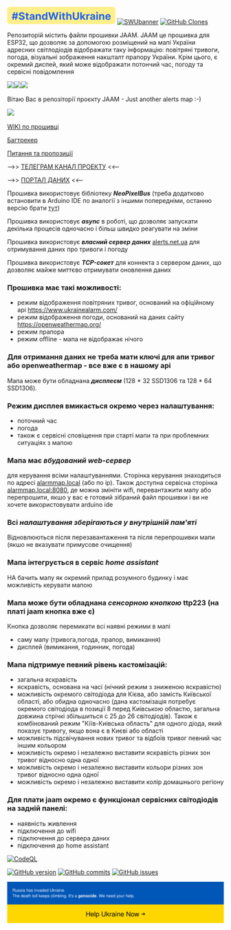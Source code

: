 [![SWUbanner](https://github.com/vshymanskyy/StandWithUkraine/blob/main/badges/StandWithUkraine.svg)](http://stand-with-ukraine.pp.ua/)
[![SWUbanner](https://github.com/vshymanskyy/StandWithUkraine/blob/main/badges/RussianWarship.svg)](http://stand-with-ukraine.pp.ua/)
[![GitHub Clones](https://img.shields.io/badge/dynamic/json?color=success&label=Clone&query=count&url=https://gist.github.com/v00g100skr/3834111d448e497c81a139b69756835c/raw/clone.json&logo=github)](https://github.com/MShawon/github-clone-count-badge)


Репозиторій містить файли прошивки JAAM. JAAM це прошивка для ESP32, що дозволяє за допомогою розміщений на мапі України адресних світлодіодів відображати таку інформацію: повітряні тривоги, погода, візуальні зображення накшталт прапору України. Крім цього, є окремий диспей, який може відображати потончий час, погоду та сервісні повідомлення

<img src="https://github.com/v00g100skr/ukraine_alarm_map/blob/master/img/map-alerts.jpg" width="400"/><img src="https://github.com/v00g100skr/ukraine_alarm_map/blob/master/img/map-weather.jpg" width="400"/><img src="https://github.com/v00g100skr/ukraine_alarm_map/blob/master/img/map-flag.jpg" width="400"/>



Вітаю Вас в репозіторії проєкту JAAM - Just another alerts map :-)

<img src="https://github.com/v00g100skr/ukraine_alarm_map/blob/master/img/front-full.png" width="600"/>


[WIKI по прошивці](https://github.com/v00g100skr/ukraine_alarm_map/wiki)

[Багтрекер](https://github.com/v00g100skr/ukraine_alarm_map/issues)

[Питання та пропозиції](https://github.com/v00g100skr/ukraine_alarm_map/discussions)

-->> [ТЕЛЕГРАМ КАНАЛ ПРОЕКТУ](https://t.me/jaam_project) <<--

-->> [ПОРТАЛ ДАНИХ](http://alerts.net.ua) <<--

Прошивка використовує бібліотеку **_NeoPixelBus_** (треба додатково встановити в Arduinо IDE по аналогії з іншими попередніми, останню версію брати [тут](https://github.com/Makuna/NeoPixelBus))

Прошивка використовує _**async**_ в роботі, що дозволяє запускати декілька процесів одночасно і більш швидко реагувати на зміни

Прошивка використовує _**власний сервер даних**_ [alerts.net.ua](http://alerts.net.ua/) для отримування даних про тривоги і погоду

Прошивка використовує _**TCP-сокет**_ для коннекта з сервером даних, що дозволяє майже миттєво отримувати оновлення даних

### Прошивка має такі можливості: 
 - режим відображення повітряних тривог, оснований на офіційному api https://www.ukrainealarm.com/
 - режим відображення погоди, оснований на даних сайту https://openweathermap.org/
 - режим прапора
 - режим offline - мапа не відображає нічого

### Для отримання даних не треба мати ключі для апи тривог або openweathermap - все вже є в нашому api

Мапа може бути обладнана _**дисплеєм**_ (128 * 32 SSD1306 та 128 * 64 SSD1306). 

### Режим дисплея вмикається окремо через налаштування:
 - поточний час
 - погода
 - також є сервісні сповіщення при старті мапи та при проблемних ситуаціях з мапою

### Мапа має _**вбудований web-сервер**_ 
для керування всіми налаштуваннями. Сторінка керування знаходиться по адресі [alarmmap.local](http://alarmmap.local) (або по ip). Також доступна сервісна сторінка  [alarmmap.local:8080](http://alarmmap.local:8080), де можна змініти wifi, перевантажити мапу або перепрошити, якшо у вас e готовий зібраний файл прошивки і ви не хочете використовувати arduino ide

### Всі _**налаштування зберігаються у внутрішній пам'яті**_
Відновлюються після перезавантаження та після перепрошивки мапи (якшо не вказувати примусове очищення) 

### Мапа інтегрується в сервіс _**home assistant**_ 
HA бачить мапу як окремий прилад розумного будинку і має можливість керувати мапою

### Мапа може бути обладнана _**сенсорною кнопкою**_ ttp223 (на платі jaam кнопка вже є)
Кнопка дозволяє перемикати всі наявні режими в мапі
 - саму мапу (тривога,погода, прапор, вимикання)
 - дисплей (вимикання, годинник, погода)


### Мапа підтримуе певний рівень кастомізацій:
 - загальна яскравість
 - яскравість, основана на часі (нічний режим з зниженою яскравістю)
 - можливість окремого світодіода для Кієва, або замість Київської області, або обидна одночасно (дана кастомізація потребує окремого світодіода в позиції 8 перед Киівською областю, загальна довжина стрічкі збільшиться с 25 до 26 світодіодів). Також є комбінований режим "Кіїв-Киівська область" для одного діода, який показує тривогу, якщо вона є в Києві або області 
 - можливість підсвічування нових тривог та відбоїв тривог певний час іншим кольором
 - можливість окремо і незалежно виставити яскравість різних зон тривог відносно одна одної
 - можливість окремо і незалежно виставити кольори різних зон тривог відносно одна одної
 - можливість окремо і незалежно виставити колір домашнього регіону

### Для плати jaam окремо є функціонал сервісних світодіодів на задній панелі:
 - наявність живлення
 - підключення до wifi
 - підключення до сервера даних
 - підключення до home assistant


[![CodeQL](https://github.com/v00g100skr/ukraine_alarm_map/actions/workflows/github-code-scanning/codeql/badge.svg)](https://github.com/v00g100skr/ukraine_alarm_map/actions/workflows/github-code-scanning/codeql)

[![GitHub version](https://img.shields.io/github/release/v00g100skr/ukraine_alarm_map.svg)](https://github.com/v00g100skr/ukraine_alarm_map/releases/latest)
[![GitHub commits](https://img.shields.io/github/commit-activity/t/v00g100skr/ukraine_alarm_map.svg)](https://github.com/v00g100skr/ukraine_alarm_map/commits/master)
[![GitHub issues](https://img.shields.io/github/issues/v00g100skr/ukraine_alarm_map.svg)](https://github.com/v00g100skr/ukraine_alarm_map/issues)


[![SWUbanner](https://raw.githubusercontent.com/vshymanskyy/StandWithUkraine/main/banner2-direct.svg)](https://vshymanskyy.github.io/StandWithUkraine)




